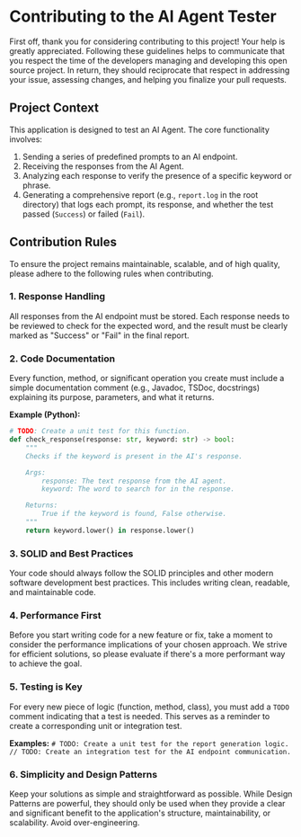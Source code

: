 # Contributing to the AI Agent Tester

First off, thank you for considering contributing to this project! Your help is greatly appreciated. Following these guidelines helps to communicate that you respect the time of the developers managing and developing this open source project. In return, they should reciprocate that respect in addressing your issue, assessing changes, and helping you finalize your pull requests.

## Project Context

This application is designed to test an AI Agent. The core functionality involves:

1.  Sending a series of predefined prompts to an AI endpoint.
2.  Receiving the responses from the AI Agent.
3.  Analyzing each response to verify the presence of a specific keyword or phrase.
4.  Generating a comprehensive report (e.g., `report.log` in the root directory) that logs each prompt, its response, and whether the test passed (`Success`) or failed (`Fail`).

## Contribution Rules

To ensure the project remains maintainable, scalable, and of high quality, please adhere to the following rules when contributing.

### 1. Response Handling

All responses from the AI endpoint must be stored. Each response needs to be reviewed to check for the expected word, and the result must be clearly marked as "Success" or "Fail" in the final report.

### 2. Code Documentation

Every function, method, or significant operation you create must include a simple documentation comment (e.g., Javadoc, TSDoc, docstrings) explaining its purpose, parameters, and what it returns.

**Example (Python):**
```python
# TODO: Create a unit test for this function.
def check_response(response: str, keyword: str) -> bool:
    """
    Checks if the keyword is present in the AI's response.

    Args:
        response: The text response from the AI agent.
        keyword: The word to search for in the response.

    Returns:
        True if the keyword is found, False otherwise.
    """
    return keyword.lower() in response.lower()
```

### 3. SOLID and Best Practices

Your code should always follow the SOLID principles and other modern software development best practices. This includes writing clean, readable, and maintainable code.

### 4. Performance First

Before you start writing code for a new feature or fix, take a moment to consider the performance implications of your chosen approach. We strive for efficient solutions, so please evaluate if there's a more performant way to achieve the goal.

### 5. Testing is Key

For every new piece of logic (function, method, class), you must add a `TODO` comment indicating that a test is needed. This serves as a reminder to create a corresponding unit or integration test.

**Examples:**
`# TODO: Create a unit test for the report generation logic.`
`// TODO: Create an integration test for the AI endpoint communication.`

### 6. Simplicity and Design Patterns

Keep your solutions as simple and straightforward as possible. While Design Patterns are powerful, they should only be used when they provide a clear and significant benefit to the application's structure, maintainability, or scalability. Avoid over-engineering.
